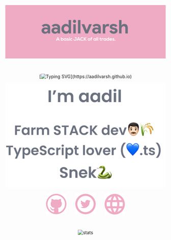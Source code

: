![banner](./images/banner.png)

<br/>

<div align='center'>

[![Typing SVG](https://readme-typing-svg.herokuapp.com?font=poppins&color=%23EFAAC4&size=60&center=true&vCenter=true&width=500&height=60&lines=Hello!;Hola!;Oi!;Hoi!;Saluton!;Hej!;!%D9%85%D8%B1%D8%AD%D8%A8%D8%A7;Ol%C3%A1!;Bonjour!;%E5%97%A8!;Hallo!;Aloha!;%D7%94%D7%99%D7%99!;%E0%A4%A8%E0%A4%AE%E0%A4%B8%E0%A5%8D%E0%A4%A4%E0%A5%87!;Szia!;H%C3%A6!;Hai!;Ciao!;%E3%81%93%E3%82%93%E3%81%AB%E3%81%A1%E3%81%AF!;%EC%95%88%EB%85%95%ED%95%98%EC%84%B8%EC%9A%94!;%E4%BD%A0%E5%A5%BD!;Kia+ora!;Hei!;Cze%C5%9B%C4%87!;%D0%9F%D1%80%D0%B8%D0%B2%D0%B5%D1%82!;Kumusta!;%E0%B8%AA%E0%B8%A7%E0%B8%B1%E0%B8%AA%E0%B8%94%E0%B8%B5!;Merhaba!;Xin+ch%C3%A0o!)](https://aadilvarsh.github.io)

</div>

<div align='center'>

<img src="./images/hero.png"/>

</div>

<br/>

<div align='center' style='display:flex;justify-content:center;align-items:center;flex-direction:row;color:white;'>

<a href="https://github.com/aadilvarsh">

<img src="./images/github.svg" width="64" style="margin:0em 1em;"/>

</a>

<a href="https://twitter.com/aadilvarsh">

<img src="./images/twitter.svg" width="64" style="margin:0em 1em;"/>

</a>

<a href="https://aadilvarsh.github.io">

<img src="./images/web.svg" width="64"  style="margin:0em 1em;"/>

</a>

</div>

<br/>

<div align='center' style='margin:2em 0em;'>

![stats](https://github-readme-stats.vercel.app/api?username=aadilvarsh&show_icons=true&theme=dracula)


</div>
